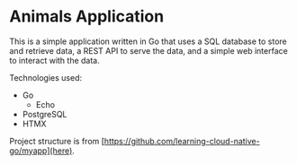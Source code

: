 # Animals Application

This is a simple application written in Go that uses a SQL database to store and retrieve data, a REST API to serve the data, and a simple web interface to interact with the data.

Technologies used:

- Go
  - Echo
- PostgreSQL
- HTMX

Project structure is from [https://github.com/learning-cloud-native-go/myapp](here).
